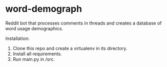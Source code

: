 # word-demograph
Reddit bot that processes comments in threads and creates a database of word usage demographics.

Installation:
1. Clone this repo and create a virtualenv in its directory.
2. Install all requirements.
3. Run main.py in /src.
